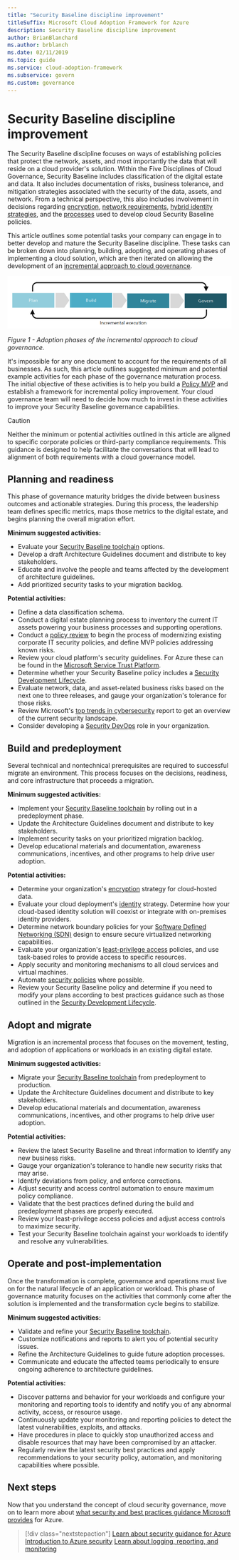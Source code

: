 ```yaml
---
title: "Security Baseline discipline improvement"
titleSuffix: Microsoft Cloud Adoption Framework for Azure
description: Security Baseline discipline improvement
author: BrianBlanchard
ms.author: brblanch
ms.date: 02/11/2019
ms.topic: guide
ms.service: cloud-adoption-framework
ms.subservice: govern
ms.custom: governance
---
```


# Security Baseline discipline improvement

The Security Baseline discipline focuses on ways of establishing policies that protect the network, assets, and most importantly the data that will reside on a cloud provider's solution. Within the Five Disciplines of Cloud Governance, Security Baseline includes classification of the digital estate and data. It also includes documentation of risks, business tolerance, and mitigation strategies associated with the security of the data, assets, and network. From a technical perspective, this also includes involvement in decisions regarding [encryption](../../decision-guides/encryption/index.md), [network requirements](../../decision-guides/software-defined-network/index.md), [hybrid identity strategies](../../decision-guides/identity/index.md), and the [processes](./compliance-processes.md) used to develop cloud Security Baseline policies.

This article outlines some potential tasks your company can engage in to better develop and mature the Security Baseline discipline. These tasks can be broken down into planning, building, adopting, and operating phases of implementing a cloud solution, which are then iterated on allowing the development of an [incremental approach to cloud governance](../guides/index.md#an-incremental-approach-to-cloud-governance).

![Four phases of adoption](../../_images/govern/adoption-phases.png)

*Figure 1 - Adoption phases of the incremental approach to cloud governance.*

It's impossible for any one document to account for the requirements of all businesses. As such, this article outlines suggested minimum and potential example activities for each phase of the governance maturation process. The initial objective of these activities is to help you build a [Policy MVP](../guides/index.md#an-incremental-approach-to-cloud-governance) and establish a framework for incremental policy improvement. Your cloud governance team will need to decide how much to invest in these activities to improve your Security Baseline governance capabilities.

> [!CAUTION]
> Neither the minimum or potential activities outlined in this article are aligned to specific corporate policies or third-party compliance requirements. This guidance is designed to help facilitate the conversations that will lead to alignment of both requirements with a cloud governance model.

## Planning and readiness

This phase of governance maturity bridges the divide between business outcomes and actionable strategies. During this process, the leadership team defines specific metrics, maps those metrics to the digital estate, and begins planning the overall migration effort.

**Minimum suggested activities:**

- Evaluate your [Security Baseline toolchain](./toolchain.md) options.
- Develop a draft Architecture Guidelines document and distribute to key stakeholders.
- Educate and involve the people and teams affected by the development of architecture guidelines.
- Add prioritized security tasks to your migration backlog.

**Potential activities:**

- Define a data classification schema.
- Conduct a digital estate planning process to inventory the current IT assets powering your business processes and supporting operations.
- Conduct a [policy review](../../govern/policy-compliance/cloud-policy-review.md) to begin the process of modernizing existing corporate IT security policies, and define MVP policies addressing known risks.
- Review your cloud platform's security guidelines. For Azure these can be found in the [Microsoft Service Trust Platform](https://www.microsoft.com/trustcenter/stp/default.aspx).
- Determine whether your Security Baseline policy includes a [Security Development Lifecycle](https://www.microsoft.com/securityengineering/sdl).
- Evaluate network, data, and asset-related business risks based on the next one to three releases, and gauge your organization's tolerance for those risks.
- Review Microsoft's [top trends in cybersecurity](https://www.microsoft.com/security/operations/security-intelligence-report) report to get an overview of the current security landscape.
- Consider developing a [Security DevOps](https://www.microsoft.com/en-us/securityengineering/devsecops) role in your organization.

<!-- "en-us" location is required for the URL above. -->

## Build and predeployment

Several technical and nontechnical prerequisites are required to successful migrate an environment. This process focuses on the decisions, readiness, and core infrastructure that proceeds a migration.

**Minimum suggested activities:**

- Implement your [Security Baseline toolchain](./toolchain.md) by rolling out in a predeployment phase.
- Update the Architecture Guidelines document and distribute to key stakeholders.
- Implement security tasks on your prioritized migration backlog.
- Develop educational materials and documentation, awareness communications, incentives, and other programs to help drive user adoption.

**Potential activities:**

- Determine your organization's [encryption](../../decision-guides/encryption/index.md) strategy for cloud-hosted data.
- Evaluate your cloud deployment's [identity](../../decision-guides/identity/index.md) strategy. Determine how your cloud-based identity solution will coexist or integrate with on-premises identity providers.
- Determine network boundary policies for your [Software Defined Networking (SDN)](../../decision-guides/software-defined-network/index.md) design to ensure secure virtualized networking capabilities.
- Evaluate your organization's [least-privilege access](https://docs.microsoft.com/azure/active-directory/users-groups-roles/roles-delegate-by-task) policies, and use task-based roles to provide access to specific resources.
- Apply security and monitoring mechanisms to all cloud services and virtual machines.
- Automate [security policies](../../decision-guides/policy-enforcement/index.md) where possible.
- Review your Security Baseline policy and determine if you need to modify your plans according to best practices guidance such as those outlined in the [Security Development Lifecycle](https://www.microsoft.com/securityengineering/sdl).

## Adopt and migrate

Migration is an incremental process that focuses on the movement, testing, and adoption of applications or workloads in an existing digital estate.

**Minimum suggested activities:**

- Migrate your [Security Baseline toolchain](./toolchain.md) from predeployment to production.
- Update the Architecture Guidelines document and distribute to key stakeholders.
- Develop educational materials and documentation, awareness communications, incentives, and other programs to help drive user adoption.

**Potential activities:**

- Review the latest Security Baseline and threat information to identify any new business risks.
- Gauge your organization's tolerance to handle new security risks that may arise.
- Identify deviations from policy, and enforce corrections.
- Adjust security and access control automation to ensure maximum policy compliance.
- Validate that the best practices defined during the build and predeployment phases are properly executed.
- Review your least-privilege access policies and adjust access controls to maximize security.
- Test your Security Baseline toolchain against your workloads to identify and resolve any vulnerabilities.

## Operate and post-implementation

Once the transformation is complete, governance and operations must live on for the natural lifecycle of an application or workload. This phase of governance maturity focuses on the activities that commonly come after the solution is implemented and the transformation cycle begins to stabilize.

**Minimum suggested activities:**

- Validate and refine your [Security Baseline toolchain](./toolchain.md).
- Customize notifications and reports to alert you of potential security issues.
- Refine the Architecture Guidelines to guide future adoption processes.
- Communicate and educate the affected teams periodically to ensure ongoing adherence to architecture guidelines.

**Potential activities:**

- Discover patterns and behavior for your workloads and configure your monitoring and reporting tools to identify and notify you of any abnormal activity, access, or resource usage.
- Continuously update your monitoring and reporting policies to detect the latest vulnerabilities, exploits, and attacks.
- Have procedures in place to quickly stop unauthorized access and disable resources that may have been compromised by an attacker.
- Regularly review the latest security best practices and apply recommendations to your security policy, automation, and monitoring capabilities where possible.

## Next steps

Now that you understand the concept of cloud security governance, move on to learn more about [what security and best practices guidance Microsoft provides](./azure-security-guidance.md) for Azure.

> [!div class="nextstepaction"]
> [Learn about security guidance for Azure](./azure-security-guidance.md)
> [Introduction to Azure security](https://docs.microsoft.com/azure/security/azure-security)
> [Learn about logging, reporting, and monitoring](../../decision-guides/logging-and-reporting/index.md)
